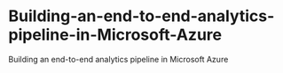 # Building-an-end-to-end-analytics-pipeline-in-Microsoft-Azure
Building an end-to-end analytics pipeline in Microsoft Azure
